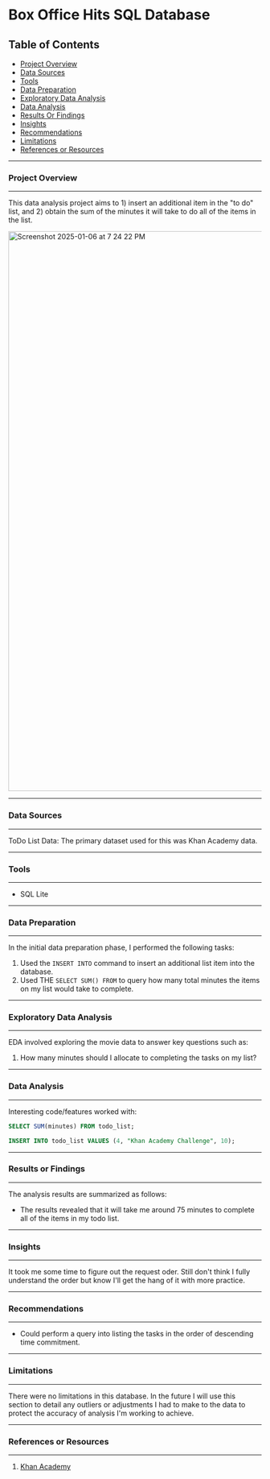 # Box Office Hits SQL Database

## Table of Contents

- [Project Overview](#project-overview)
- [Data Sources](#data-sources)
- [Tools](#tools)
- [Data Preparation](#data-preparation)
- [Exploratory Data Analysis](#exploratory-data-analysis)
- [Data Analysis](#data-analysis)
- [Results Or Findings](#results-or-findings)
- [Insights](#insights)
- [Recommendations](#recommendations)
- [Limitations](#limitations)
- [References or Resources](#references-or-resources)

---
### Project Overview
---

This data analysis project aims to 1) insert an additional item in the "to do" list, and 2) obtain the sum of the minutes it will take to do all of the items in the list.

<img width="1112" alt="Screenshot 2025-01-06 at 7 24 22 PM" src="https://github.com/user-attachments/assets/ad7ddf84-3461-4990-b0ba-c08b04a3575f" />

---
### Data Sources
---

ToDo List Data: The primary dataset used for this was Khan Academy data.

---
### Tools
---

- SQL Lite

---
### Data Preparation
---
In the initial data preparation phase, I performed the following tasks:
1. Used the ```INSERT INTO``` command to insert an additional list item into the database.
2. Used THE  ```SELECT SUM() FROM``` to query how many total minutes the items on my list would take to complete. 

---
### Exploratory Data Analysis
---

EDA involved exploring the movie data to answer key questions such as:
1. How many minutes should I allocate to completing the tasks on my list?

---
### Data Analysis
---

Interesting code/features worked with:

```sql
SELECT SUM(minutes) FROM todo_list;
```

```sql
INSERT INTO todo_list VALUES (4, "Khan Academy Challenge", 10);
```

---
### Results or Findings
---

The analysis results are summarized as follows:
- The results revealed that it will take me around 75 minutes to complete all of the items in my todo list.

---
### Insights
---

It took me some time to figure out the request oder. Still don't think I fully understand the order but know I'll get the hang of it with more practice.

---
### Recommendations
---

- Could perform a query into listing the tasks in the order of descending time commitment.

---
### Limitations
---

There were no limitations in this database. In the future I will use this section to detail any outliers or adjustments I had to make to the data to protect the accuracy of analysis I'm working to achieve.

---
### References or Resources
---

1. [Khan Academy](https://www.khanacademy.org/computing/computer-programming/sql/sql-basics/pc/challenge-todo-list-database-stats)
